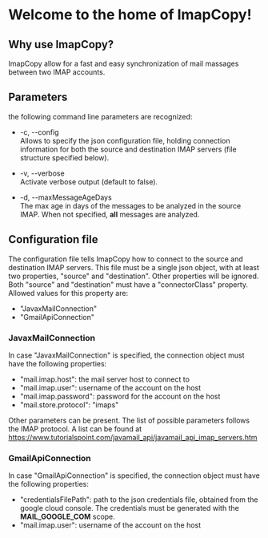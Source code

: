 # Welcome to the home of ImapCopy!

## Why use ImapCopy?

ImapCopy allow for a fast and easy synchronization of mail massages between two IMAP accounts.



## Parameters

the following command line parameters are recognized:

*  -c, --config <filename>  
Allows to specify the json configuration file, holding connection information for both the source and destination IMAP servers (file structure specified below).  

*  -v, --verbose  
Activate verbose output (default to false).  

*  -d, --maxMessageAgeDays <int>  
The max age in days of the messages to be analyzed in the source IMAP. When not specified, **all** messages are analyzed.  



## Configuration file
The configuration file tells ImapCopy how to connect to the source and destination IMAP servers. 
This file must be a single json object, with at least two properties, "source" and "destination". Other properties will be ignored.
Both "source" and "destination" must have a "connectorClass" property. Allowed values for this property are:  
*  "JavaxMailConnection"
*  "GmailApiConnection"

### JavaxMailConnection
In case "JavaxMailConnection" is specified, the connection object must have the following properties:
*  "mail.imap.host": the mail server host to connect to 
*  "mail.imap.user": username of the account on the host
*  "mail.imap.password": password for the account on the host
*  "mail.store.protocol": "imaps"  
  
Other parameters can be present. The list of possible parameters follows the IMAP protocol. A list can be found at https://www.tutorialspoint.com/javamail_api/javamail_api_imap_servers.htm

### GmailApiConnection
In case "GmailApiConnection" is specified, the connection object must have the following properties:
*  "credentialsFilePath": path to the json credentials file, obtained from the google cloud console. The credentials must be generated with the **MAIL_GOOGLE_COM** scope.
*  "mail.imap.user": username of the account on the host







